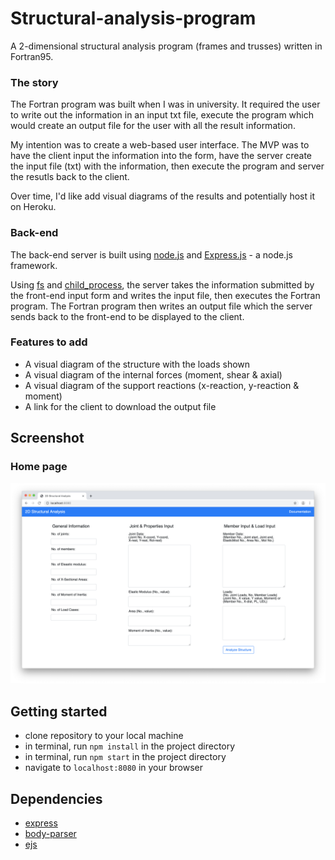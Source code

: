 # Structural-analysis-program
A 2-dimensional structural analysis program (frames and trusses) written in Fortran95.

### The story
The Fortran program was built when I was in university. It required the user to write out the information in an input txt file, execute the program which would create an output file for the user with all the result information.

My intention was to create a web-based user interface. The MVP  was to have the client input the information into the form, have the server create the input file (txt) with the information, then execute the program and server the resutls back to the client.

Over time, I'd like add visual diagrams of the results and potentially host it on Heroku.

### Back-end
The back-end server is built using [node.js](https://nodejs.org) and [Express.js](https://expressjs.com/) - a node.js framework.

Using [fs](https://nodejs.org/api/fs.html) and [child_process](https://nodejs.org/api/child_process.html), the server takes the information submitted by the front-end input form and writes the input file, then executes the Fortran program. The Fortran program then writes  an output file which the server sends back to the front-end to be displayed to the client.

### Features to add
- A visual diagram of the structure with the loads shown
- A visual diagram of the internal forces (moment, shear & axial)
- A visual diagram of the support reactions (x-reaction, y-reaction & moment)
- A link for the client to download the output file

## Screenshot

### Home page
<img src="./docs/input_form.png" width="800">

## Getting started
- clone repository to your local machine
- in terminal, run ```npm install``` in the project directory
- in terminal, run ```npm start``` in the project directory
- navigate to ```localhost:8080``` in your browser

## Dependencies

- [express](https://www.npmjs.com/package/express)
- [body-parser](https://www.npmjs.com/package/body-parser)
- [ejs](https://www.npmjs.com/package/ejs)
